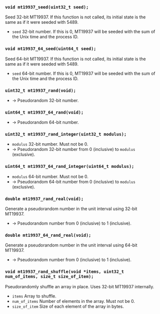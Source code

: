 ### `void mt19937_seed(uint32_t seed);`
Seed 32-bit MT19937. If this function is not called, its initial state is the same as if it were seeded with 5489.
* `seed` 32-bit number. If this is 0, MT19937 will be seeded with the sum of the Unix time and the process ID.

### `void mt19937_64_seed(uint64_t seed);`
Seed 64-bit MT19937. If this function is not called, its initial state is the same as if it were seeded with 5489.
* `seed` 64-bit number. If this is 0, MT19937 will be seeded with the sum of the Unix time and the process ID.

### `uint32_t mt19937_rand(void);`
* → Pseudorandom 32-bit number.

### `uint64_t mt19937_64_rand(void);`
* → Pseudorandom 64-bit number.

### `uint32_t mt19937_rand_integer(uint32_t modulus);`
* `modulus` 32-bit number. Must not be 0.
* → Pseudorandom 32-bit number from 0 (inclusive) to `modulus` (exclusive).

### `uint64_t mt19937_64_rand_integer(uint64_t modulus);`
* `modulus` 64-bit number. Must not be 0.
* → Pseudorandom 64-bit number from 0 (inclusive) to `modulus` (exclusive).

### `double mt19937_rand_real(void);`
Generate a pseudorandom number in the unit interval using 32-bit MT19937.
* → Pseudorandom number from 0 (inclusive) to 1 (inclusive).

### `double mt19937_64_rand_real(void);`
Generate a pseudorandom number in the unit interval using 64-bit MT19937.
* → Pseudorandom number from 0 (inclusive) to 1 (inclusive).

### `void mt19937_rand_shuffle(void *items, uint32_t num_of_items, size_t size_of_item);`
Pseudorandomly shuffle an array in place. Uses 32-bit MT19937 internally.
* `items` Array to shuffle.
* `num_of_items` Number of elements in the array. Must not be 0.
* `size_of_item` Size of each element of the array in bytes.
